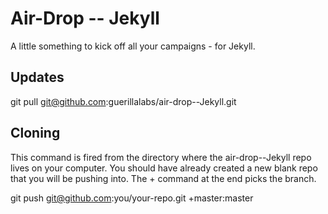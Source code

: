 # Air-Drop -- Jekyll

A little something to kick off all your campaigns - for Jekyll.


## Updates

git pull git@github.com:guerillalabs/air-drop--Jekyll.git


## Cloning

This command is fired from the directory where the air-drop--Jekyll repo lives on your computer. You should have already created a new blank repo that you will be pushing into. The + command at the end picks the branch.

git push git@github.com:you/your-repo.git +master:master
